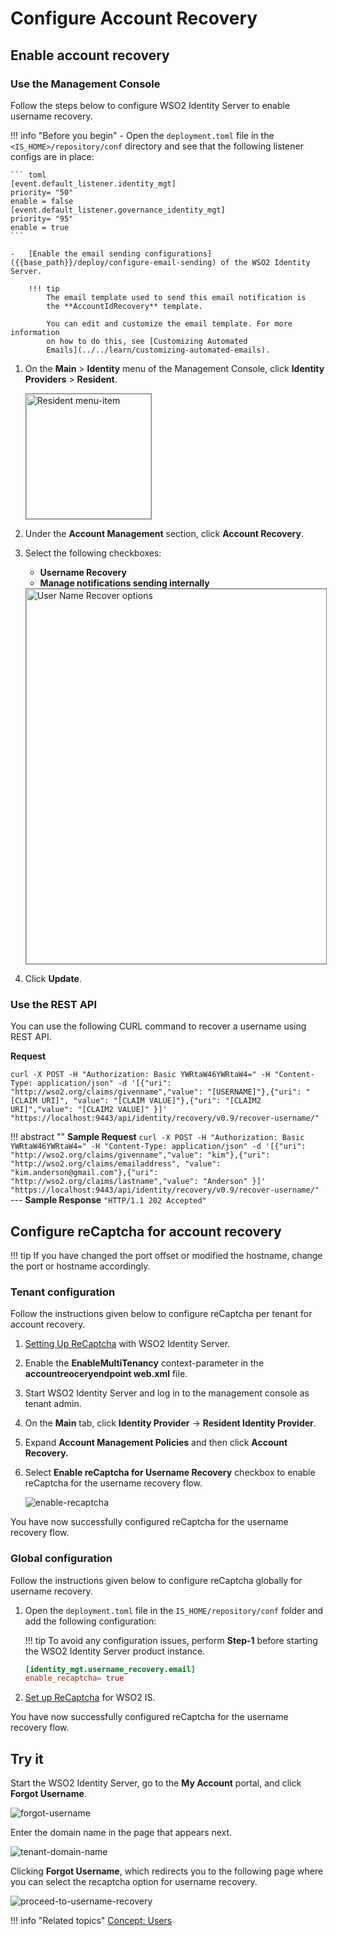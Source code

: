 # Configure Account Recovery

## Enable account recovery

### Use the Management Console

Follow the steps below to configure WSO2 Identity Server to enable username recovery.

!!! info "Before you begin"
    -   Open the `deployment.toml` file in the `<IS_HOME>/repository/conf` directory and see that the following listener configs are in place:

    ``` toml
    [event.default_listener.identity_mgt]
    priority= "50"
    enable = false
    [event.default_listener.governance_identity_mgt]
    priority= "95"
    enable = true
    ```

    -   [Enable the email sending configurations]({{base_path}}/deploy/configure-email-sending) of the WSO2 Identity Server.

        !!! tip
            The email template used to send this email notification is
            the **AccountIdRecovery** template.
        
            You can edit and customize the email template. For more information
            on how to do this, see [Customizing Automated
            Emails](../../learn/customizing-automated-emails).

1.	On the **Main** > **Identity** menu of the Management Console, click **Identity Providers** > **Resident**.

	<img src="../../../../assets/img/fragments/resident-menu-item.png" alt="Resident menu-item" width="200" style="border:1px solid grey">  

2.	Under the **Account Management** section, click **Account Recovery**.	

3.	Select the following checkboxes:
	-	**Username Recovery**
	-	**Manage notifications sending internally**

	<img src="../../../../assets/img/fragments/user-name-recovery-options.png" alt="User Name Recover options" width="600" style="border:1px solid grey">  	

4.	Click **Update**. 

### Use the REST API

You can use the following CURL command to recover a username using REST API.

**Request**

```curl
curl -X POST -H "Authorization: Basic YWRtaW46YWRtaW4=" -H "Content-Type: application/json" -d '[{"uri": "http://wso2.org/claims/givenname","value": "[USERNAME]"},{"uri": "[CLAIM URI]", "value": "[CLAIM VALUE]"},{"uri": "[CLAIM2 URI]","value": "[CLAIM2 VALUE]" }]' "https://localhost:9443/api/identity/recovery/v0.9/recover-username/"
```

!!! abstract ""
    **Sample Request**
    ```curl -X POST -H "Authorization: Basic YWRtaW46YWRtaW4=" -H "Content-Type: application/json" -d '[{"uri": "http://wso2.org/claims/givenname","value": "kim"},{"uri": "http://wso2.org/claims/emailaddress", "value": "kim.anderson@gmail.com"},{"uri": "http://wso2.org/claims/lastname","value": "Anderson" }]' "https://localhost:9443/api/identity/recovery/v0.9/recover-username/"```
    ---
    **Sample Response**
    ```"HTTP/1.1 202 Accepted"```

## Configure reCaptcha for account recovery

!!! tip
    If you have changed the port offset or modified the hostname, change the port or hostname accordingly.

### Tenant configuration

Follow the instructions given below to configure reCaptcha per tenant for account recovery. 

1. [Setting Up ReCaptcha]({{base_path}}/guides/identity-lifecycles/configure-recaptcha-for-self-registration) with WSO2 Identity Server.
2. Enable the **EnableMultiTenancy** context-parameter in the **accountreoceryendpoint web.xml** file.
3. Start WSO2 Identity Server and log in to the management console as tenant admin.
4. On the **Main** tab, click **Identity Provider** → **Resident Identity Provider**.
5. Expand **Account Management Policies** and then click **Account Recovery.**
6. Select **Enable reCaptcha for Username Recovery** checkbox to enable reCaptcha for the username recovery flow.

    ![enable-recaptcha](../../../../assets/img/using-wso2-identity-server/enable-recaptcha.png)

You have now successfully configured reCaptcha for the username recovery flow.

### Global configuration

Follow the instructions given below to configure reCaptcha globally for username recovery.  

1. Open the `deployment.toml` file in the `IS_HOME/repository/conf` folder and add the following configuration:

    !!! tip
        To avoid any configuration issues, perform **Step-1** before starting the WSO2 Identity Server product instance.

    ``` toml
    [identity_mgt.username_recovery.email] 
    enable_recaptcha= true
    ```

2. [Set up ReCaptcha]({{base_path}}/guides/identity-lifecycles/configure-recaptcha-for-self-registration) for WSO2 IS.

You have now successfully configured reCaptcha for the username recovery flow.

## Try it

Start the WSO2 Identity Server, go to the **My Account** portal, and click **Forgot Username**.

![forgot-username](../../../../assets/img/using-wso2-identity-server/register-now-option.png)

Enter the domain name in the page that appears next.

![tenant-domain-name](../../../../assets/img/using-wso2-identity-server/tenant-domain-name.png)

Clicking **Forgot Username**, which redirects you to the following page where you can select the recaptcha option for username
recovery.

![proceed-to-username-recovery](../../../../assets/img/using-wso2-identity-server/recaptcha-for-username-recovery.png)

!!! info "Related topics"
    [Concept: Users]({{base_path}}/references/concepts/user-management/users/)


